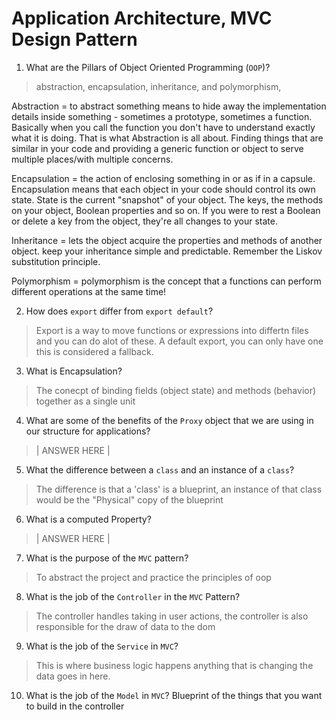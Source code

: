 # Application Architecture, MVC Design Pattern
01. What are the Pillars of Object Oriented Programming (`OOP`)?
  
  > abstraction, encapsulation, inheritance, and polymorphism, 

  Abstraction = to abstract something means to hide away the implementation details inside something - sometimes a prototype, sometimes a function. Basically when you call the function you don't have to understand exactly what it is doing. That is what Abstraction is all about. Finding things that are similar in your code and providing a generic function or object to serve multiple places/with multiple concerns.
 
 Encapsulation = the action of enclosing something in or as if in a capsule. Encapsulation means that each object in your code should control its own state. State is the current "snapshot" of your object. The keys, the methods on your object, Boolean properties and so on. If you were to rest a Boolean or delete a key from the object, they're all changes to your state.
 
Inheritance = lets the object acquire the properties and methods of another object. keep your inheritance simple and predictable. Remember the Liskov substitution principle. 

Polymorphism = polymorphism is the concept that a functions can perform different operations at the same time!

 


02. How does `export` differ from `export default`?
  
  > Export is a way to move functions or expressions into differtn files and you can do alot of these. A default export, you can only have one this is considered a fallback.

03. What is Encapsulation?
  
  > The conecpt of binding fields (object state) and methods (behavior) together as a single unit

04. What are some of the benefits of the `Proxy` object that we are using in our structure for applications?
  
  > | ANSWER HERE |

05. What the difference between a `class` and an instance of a `class`?
  
  > The difference is that a 'class' is a blueprint, an instance of that class would be the "Physical" copy of the blueprint

06. What is a computed Property?
  
  > | ANSWER HERE |

07. What is the purpose of the `MVC` pattern?
  
  > To abstract the project and practice the principles of oop

08. What is the job of the `Controller` in the `MVC` Pattern?
  
  > The controller handles taking in user actions, the controller is also responsible for the draw of data to the dom

09. What is the job of the `Service` in `MVC`?
  
  >This is where business logic happens anything that is changing the data goes in here.

10. What is the job of the `Model` in `MVC`?
  Blueprint of the things that you want to build in the controller 
